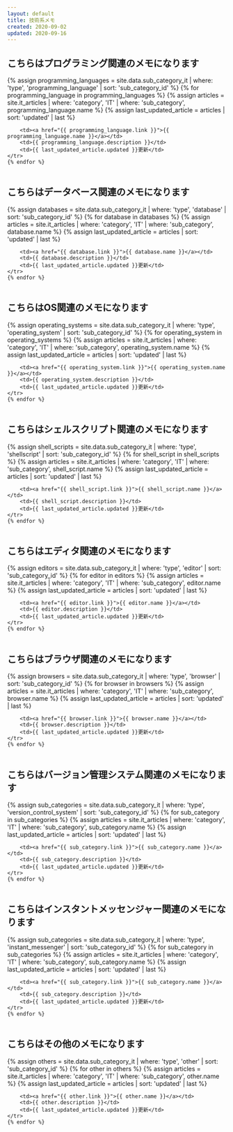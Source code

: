 ```yaml
---
layout: default
title: 技術系メモ
created: 2020-09-02
updated: 2020-09-16
---
```

## こちらはプログラミング関連のメモになります

<table>
    {% assign programming_languages = site.data.sub_category_it | where: 'type', 'programming_language'
                                                                | sort: 'sub_category_id' %}
    {% for programming_language in programming_languages %}
    <tr>
        {% assign articles = site.it_articles  | where: 'category', 'IT'
                                               | where: 'sub_category', programming_language.name %}
        {% assign last_updated_article = articles | sort: 'updated' | last %}

        <td><a href="{{ programming_language.link }}">{{ programming_language.name }}</a></td>
        <td>{{ programming_language.description }}</td>
        <td>{{ last_updated_article.updated }}更新</td>
    </tr>
    {% endfor %}
</table>

## こちらはデータベース関連のメモになります

<table>
    {% assign databases = site.data.sub_category_it | where: 'type', 'database'
                                                    | sort: 'sub_category_id' %}
    {% for database in databases %}
    <tr>
        {% assign articles = site.it_articles  | where: 'category', 'IT'
                                               | where: 'sub_category', database.name %}
        {% assign last_updated_article = articles | sort: 'updated' | last %}

        <td><a href="{{ database.link }}">{{ database.name }}</a></td>
        <td>{{ database.description }}</td>
        <td>{{ last_updated_article.updated }}更新</td>
    </tr>
    {% endfor %}
</table>

## こちらはOS関連のメモになります

<table>
    {% assign operating_systems = site.data.sub_category_it | where: 'type', 'operating_system'
                                                            | sort: 'sub_category_id' %}
    {% for operating_system in operating_systems %}
    <tr>
        {% assign articles = site.it_articles  | where: 'category', 'IT'
                                               | where: 'sub_category', operating_system.name %}
        {% assign last_updated_article = articles | sort: 'updated' | last %}

        <td><a href="{{ operating_system.link }}">{{ operating_system.name }}</a></td>
        <td>{{ operating_system.description }}</td>
        <td>{{ last_updated_article.updated }}更新</td>
    </tr>
    {% endfor %}
</table>

## こちらはシェルスクリプト関連のメモになります

<table>
    {% assign shell_scripts = site.data.sub_category_it | where: 'type', 'shellscript'
                                                        | sort: 'sub_category_id' %}
    {% for shell_script in shell_scripts %}
    <tr>
        {% assign articles = site.it_articles  | where: 'category', 'IT'
                                               | where: 'sub_category', shell_script.name %}
        {% assign last_updated_article = articles | sort: 'updated' | last %}

        <td><a href="{{ shell_script.link }}">{{ shell_script.name }}</a></td>
        <td>{{ shell_script.description }}</td>
        <td>{{ last_updated_article.updated }}更新</td>
    </tr>
    {% endfor %}
</table>

## こちらはエディタ関連のメモになります

<table>
    {% assign editors = site.data.sub_category_it | where: 'type', 'editor'
                                                  | sort: 'sub_category_id' %}
    {% for editor in editors %}
    <tr>
        {% assign articles = site.it_articles  | where: 'category', 'IT'
                                               | where: 'sub_category', editor.name %}
        {% assign last_updated_article = articles | sort: 'updated' | last %}

        <td><a href="{{ editor.link }}">{{ editor.name }}</a></td>
        <td>{{ editor.description }}</td>
        <td>{{ last_updated_article.updated }}更新</td>
    </tr>
    {% endfor %}
</table>

## こちらはブラウザ関連のメモになります

<table>
    {% assign browsers = site.data.sub_category_it | where: 'type', 'browser'
                                                   | sort: 'sub_category_id' %}
    {% for browser in browsers %}
    <tr>
        {% assign articles = site.it_articles  | where: 'category', 'IT'
                                               | where: 'sub_category', browser.name %}
        {% assign last_updated_article = articles | sort: 'updated' | last %}

        <td><a href="{{ browser.link }}">{{ browser.name }}</a></td>
        <td>{{ browser.description }}</td>
        <td>{{ last_updated_article.updated }}更新</td>
    </tr>
    {% endfor %}
</table>

## こちらはバージョン管理システム関連のメモになります

<table>
    {% assign sub_categories = site.data.sub_category_it | where: 'type', 'version_control_system'
                                                         | sort: 'sub_category_id' %}
    {% for sub_category in sub_categories %}
    <tr>
        {% assign articles = site.it_articles  | where: 'category', 'IT'
                                               | where: 'sub_category', sub_category.name %}
        {% assign last_updated_article = articles | sort: 'updated' | last %}

        <td><a href="{{ sub_category.link }}">{{ sub_category.name }}</a></td>
        <td>{{ sub_category.description }}</td>
        <td>{{ last_updated_article.updated }}更新</td>
    </tr>
    {% endfor %}
</table>

## こちらはインスタントメッセンジャー関連のメモになります

<table>
    {% assign sub_categories = site.data.sub_category_it | where: 'type', 'instant_messenger'
                                                         | sort: 'sub_category_id' %}
    {% for sub_category in sub_categories %}
    <tr>
        {% assign articles = site.it_articles  | where: 'category', 'IT'
                                               | where: 'sub_category', sub_category.name %}
        {% assign last_updated_article = articles | sort: 'updated' | last %}

        <td><a href="{{ sub_category.link }}">{{ sub_category.name }}</a></td>
        <td>{{ sub_category.description }}</td>
        <td>{{ last_updated_article.updated }}更新</td>
    </tr>
    {% endfor %}
</table>

## こちらはその他のメモになります

<table>
    {% assign others = site.data.sub_category_it | where: 'type', 'other'
                                                 | sort: 'sub_category_id' %}
    {% for other in others %}
    <tr>
        {% assign articles = site.it_articles  | where: 'category', 'IT'
                                               | where: 'sub_category', other.name %}
        {% assign last_updated_article = articles | sort: 'updated' | last %}

        <td><a href="{{ other.link }}">{{ other.name }}</a></td>
        <td>{{ other.description }}</td>
        <td>{{ last_updated_article.updated }}更新</td>
    </tr>
    {% endfor %}
</table>
